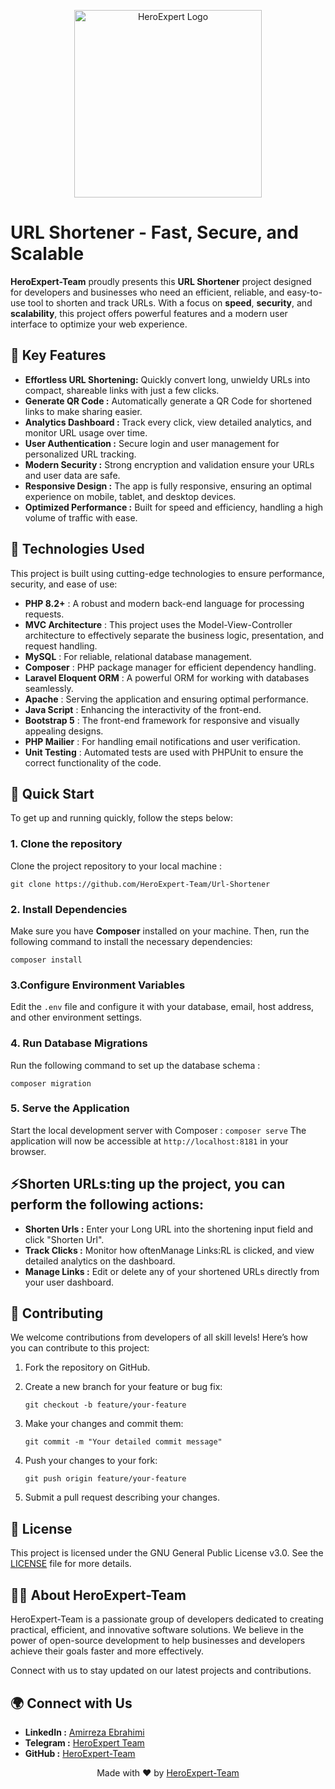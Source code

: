
<p align="center">
  <img src="https://HeroExpert.ir/GitHub/Preview.png" width="300" alt="HeroExpert Logo">
</p>

# URL Shortener - Fast, Secure, and Scalable

**HeroExpert-Team** proudly presents this **URL Shortener** project designed for developers and businesses who need an efficient, reliable, and easy-to-use tool to shorten and track URLs. With a focus on **speed**, **security**, and **scalability**, this project offers powerful features and a modern user interface to optimize your web experience.


## 🌟 Key Features

- **Effortless URL Shortening:** Quickly convert long, unwieldy URLs into compact, shareable links with just a few clicks.
- **Generate QR Code :** Automatically generate a QR Code for shortened links to make sharing easier.
- **Analytics Dashboard :** Track every click, view detailed analytics, and monitor URL usage over time.
- **User Authentication :** Secure login and user management for personalized URL tracking.
- **Modern Security :** Strong encryption and validation ensure your URLs and user data are safe.
- **Responsive Design :** The app is fully responsive, ensuring an optimal experience on mobile, tablet, and desktop devices.
- **Optimized Performance :** Built for speed and efficiency, handling a high volume of traffic with ease.


## 🔧 Technologies Used

This project is built using cutting-edge technologies to ensure performance, security, and ease of use:

- **PHP 8.2+** : A robust and modern back-end language for processing requests.
- **MVC Architecture** : This project uses the Model-View-Controller architecture to effectively separate the business logic, presentation, and request handling.
- **MySQL** : For reliable, relational database management.
- **Composer** : PHP package manager for efficient dependency handling.
- **Laravel Eloquent ORM** : A powerful ORM for working with databases seamlessly.
- **Apache** : Serving the application and ensuring optimal performance.
- **Java Script** : Enhancing the interactivity of the front-end.
- **Bootstrap 5** : The front-end framework for responsive and visually appealing designs.
- **PHP Mailier** : For handling email notifications and user verification.
- **Unit Testing** : Automated tests are used with PHPUnit to ensure the correct functionality of the code.


## 🚀 Quick Start

To get up and running quickly, follow the steps below:

### 1. Clone the repository
Clone the project repository to your local machine :

`git clone https://github.com/HeroExpert-Team/Url-Shortener`

### 2. Install Dependencies
Make sure you have **Composer** installed on your machine. Then, run the following command to install the necessary dependencies:

`composer install`

### 3.Configure Environment Variables
Edit the `.env` file and configure it with your database, email, host address, and other environment settings.


### 4. Run Database Migrations
Run the following command to set up the database schema :

`composer migration`

### 5. Serve the Application
Start the local development server with Composer :
`
composer serve
`
The application will now be accessible at `http://localhost:8181` in your browser.



## ⚡Shorten URLs:ting up the project, you can perform the following actions:

- **Shorten Urls :** Enter your Long URL into the shortening input field and click "Shorten Url".
- **Track Clicks :** Monitor how oftenManage Links:RL is clicked, and view detailed analytics on the dashboard.
- **Manage Links :** Edit or delete any of your shortened URLs directly from your user dashboard.



## 🤝 Contributing

We welcome contributions from developers of all skill levels! Here’s how you can contribute to this project:


1. Fork the repository on GitHub.
2. Create a new branch for your feature or bug fix:
  
   `git checkout -b feature/your-feature`

3. Make your changes and commit them:
  
   `git commit -m "Your detailed commit message"`
   
4. Push your changes to your fork:
  
   `git push origin feature/your-feature`
   
5. Submit a pull request describing your changes.


## 📄 License

This project is licensed under the GNU General Public License v3.0. See the [LICENSE](LICENSE) file for more details.


## 🧑‍💻 About HeroExpert-Team

HeroExpert-Team is a passionate group of developers dedicated to creating practical, efficient, and innovative software solutions. We believe in the power of open-source development to help businesses and developers achieve their goals faster and more effectively.

Connect with us to stay updated on our latest projects and contributions.

## 🌍 Connect with Us

- **LinkedIn :** [Amirreza Ebrahimi](https://www.linkedin.com/in/amireza-Eb)
- **Telegram :** [HeroExpert Team](https://t.me/HeroExpert_ir)
- **GitHub :** [HeroExpert-Team](https://github.com/HeroExpert-Team)

<p align="center">
  Made with ❤️ by <a href="https://github.com/HeroExpert-Team">HeroExpert-Team</a>
</p>
